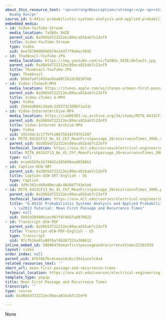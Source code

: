 ```yaml
---
about_this_resource_text: '<p><strong>Description</strong>:</p> <p><strong>Instructor</strong>:
  Kuang Xu</p>'
course_id: 6-041sc-probabilistic-systems-analysis-and-applied-probability-fall-2013
embedded_media:
- id: Video-YouTube-Stream
  media_location: fa5Bdv_94ZE
  parent_uid: 8a38b5d722222ec89aca81bab7c22ef9
  title: Video-YouTube-Stream
  type: Video
  uid: 8ee78709d08b6674a34df7f9a9ac5692
- id: Thumbnail-YouTube-JPG
  media_location: https://img.youtube.com/vi/fa5Bdv_94ZE/default.jpg
  parent_uid: 8a38b5d722222ec89aca81bab7c22ef9
  title: Thumbnail-YouTube-JPG
  type: Thumbnail
  uid: b66efadf245baa5ea68f2b1dc8b307eb
- id: Video-iTunesU-MP4
  media_location: https://itunes.apple.com/us/itunes-u/mean-first-passage-recurrence/id814580809?i=249378275
  parent_uid: 8a38b5d722222ec89aca81bab7c22ef9
  title: Video-iTunes U-MP4
  type: Video
  uid: 318e6d004c2da0c3283732309071e33c
- id: Video-InternetArchive-MP4
  media_location: https://ia800303.us.archive.org/34/items/MIT6.041SCF13/MIT6_041SCF13_No_41_Ch7_MeanFirstpassagerecurranceTimes_300k.mp4
  parent_uid: 8a38b5d722222ec89aca81bab7c22ef9
  title: Video-Internet Archive-MP4
  type: Video
  uid: 19219dc1c1775fe106758183f0763207
- id: MIT6_041SCF13_No_41_Ch7_MeanFirstpassage_26recurranceTimes_300k.srt
  parent_uid: 8a38b5d722222ec89aca81bab7c22ef9
  technical_location: https://ocw.mit.edu/courses/electrical-engineering-and-computer-science/6-041sc-probabilistic-systems-analysis-and-applied-probability-fall-2013/unit-iii/lecture-18/mean-first-passage-and-recurrence-times/MIT6_041SCF13_No_41_Ch7_MeanFirstpassage_26recurranceTimes_300k.srt
  title: MIT6_041SCF13_No_41_Ch7_MeanFirstpassage_26recurranceTimes_300k.srt
  type: null
  uid: ecaeb565e1b748d2a285696ead6580b1
- id: Caption-OCW-SRT
  parent_uid: 8a38b5d722222ec89aca81bab7c22ef9
  title: Caption-OCW-SRT-English - US
  type: Caption
  uid: 1d9c302cdd9a80eca8c46dbb7743e1e6
- id: MIT6_041SCF13_No_41_Ch7_MeanFirstpassage_26recurranceTimes_300k.pdf
  parent_uid: 8a38b5d722222ec89aca81bab7c22ef9
  technical_location: https://ocw.mit.edu/courses/electrical-engineering-and-computer-science/6-041sc-probabilistic-systems-analysis-and-applied-probability-fall-2013/unit-iii/lecture-18/mean-first-passage-and-recurrence-times/MIT6_041SCF13_No_41_Ch7_MeanFirstpassage_26recurranceTimes_300k.pdf
  title: "6.041SC Probabilistic Systems Analysis and Applied Probability, Fall 2013Transcript\
    \ \u2013 Tutorial: Mean First Passage and Recurrence Times"
  type: null
  uid: 5b01928940b1ec987fdf465fad070822
- id: Transcript-OCW-PDF
  parent_uid: 8a38b5d722222ec89aca81bab7c22ef9
  title: Transcript-OCW-PDF-English - US
  type: Transcript
  uid: 9fcf616e01a80f6a74b287331a368612
inline_embed_id: 58886476meanfirstpassageandrecurrencetimes22101939
layout: video
order_index: null
parent_uid: 8fbf8bfbc4ceea14c0cc3541ace7c6a4
related_resources_text: ''
short_url: mean-first-passage-and-recurrence-times
technical_location: https://ocw.mit.edu/courses/electrical-engineering-and-computer-science/6-041sc-probabilistic-systems-analysis-and-applied-probability-fall-2013/unit-iii/lecture-18/mean-first-passage-and-recurrence-times
template_type: popup
title: Mean First Passage and Recurrence Times
transcript: ''
type: course
uid: 8a38b5d722222ec89aca81bab7c22ef9

---
```

None